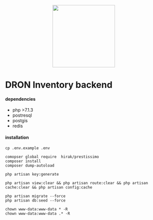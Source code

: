 <p align="center"><img src="https://upload.wikimedia.org/wikipedia/commons/c/c5/Aerial_Photography_UAV_Icon.svg" width="200px"></p>


# DRON Inventory backend


#### dependencies

- php >7.1.3
- postresql
- postgis
- redis


#### installation

```
cp .env.example .env

comopser global require  hirak/prestissimo
composer install
composer dump-autoload

php artisan key:generate

php artisan view:clear && php artisan route:clear && php artisan cache:clear && php artisan config:cache

php artisan migrate --force
php artisan db:seed --force

chown www-data:www-data * -R
chown www-data:www-data .* -R

```
